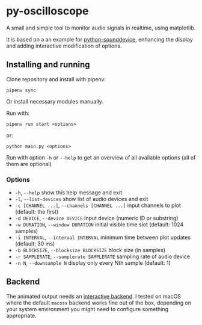 # py-oscilloscope

A small and simple tool to monitor audio signals in realtime, using matplotlib.

It is based on a an example for [python-sounddevice](https://github.com/spatialaudio/python-sounddevice/blob/0.4.7/examples/plot_input.py), enhancing the display and adding interactive modification of options.  


## Installing and running

Clone repository and install with pipenv:
```
pipenv sync
```

Or install necessary modules manually.

Run with:
```
pipenv run start <options>
```

or:
```
python main.py <options>
```

Run with option `-h` or `--help` to get an overview of all available options (all of them are optional)

### Options

- `-h`, `--help` show this help message and exit
- `-l`, `--list-devices` show list of audio devices and exit
- `-c [CHANNEL ...]`, `--channels [CHANNEL ...]` input channels to plot (default: the first)
- `-d DEVICE`, `--device DEVICE` input device (numeric ID or substring)
- `-w DURATION`, `--window DURATION` initial visible time slot (default: 1024 samples)
- `-i INTERVAL`, `--interval INTERVAL` minimum time between plot updates (default: 30 ms)
- `-b BLOCKSIZE`, `--blocksize BLOCKSIZE` block size (in samples)
- `-r SAMPLERATE`, `--samplerate SAMPLERATE` sampling rate of audio device
- `-n N`, `--downsample N`  display only every Nth sample (default: 1)


## Backend

The animated output needs an [interactive backend](https://matplotlib.org/stable/users/explain/figure/backends.html). I tested on macOS where the default `macosx` backend works fine out of the box, depending on your system environment you might need to configure something appropriate. 
